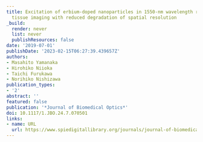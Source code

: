 ```yaml
---
title: Excitation of erbium-doped nanoparticles in 1550-nm wavelength region for deep
  tissue imaging with reduced degradation of spatial resolution
_build:
  render: never
  list: never
  publishResources: false
date: '2019-07-01'
publishDate: '2023-02-15T06:27:39.439657Z'
authors:
- Masahito Yamanaka
- Hirohiko Niioka
- Taichi Furukawa
- Norihiko Nishizawa
publication_types:
- '2'
abstract: ''
featured: false
publication: '*Journal of Biomedical Optics*'
doi: 10.1117/1.JBO.24.7.070501
links:
- name: URL
  url: https://www.spiedigitallibrary.org/journals/journal-of-biomedical-optics/volume-24/issue-07/070501/Excitation-of-erbium-doped-nanoparticles-in-1550-nm-wavelength-region/10.1117/1.JBO.24.7.070501.full
---
```


